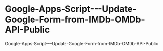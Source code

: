 # Google-Apps-Script---Update-Google-Form-from-IMDb-OMDb-API-Public
Google-Apps-Script---Update-Google-Form-from-IMDb-OMDb-API-Public
